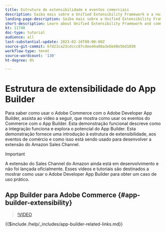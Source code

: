 ```yaml
---
title: Estrutura de extensibilidade e eventos comerciais
description: Saiba mais sobre a Unified Extensibility Framework e a noite comercial
landing-page-description: Saiba mais sobre a Unified Extensibility Framework e a noite comercial
short-description: Learn about Unified Extensibility Framework and commerce evening
kt: 11740
doc-type: tutorial
audience: all
last-substantial-update: 2023-02-16T00:00:00Z
source-git-commit: 67d21ca23cdccc87cdeed4a08a3ebb48e5bd1030
workflow-type: tm+mt
source-wordcount: '130'
ht-degree: 0%

---
```



# Estrutura de extensibilidade do App Builder

Para saber como usar o Adobe Commerce com o Adobe Developer App Builder, assista ao vídeo a seguir, que mostra como usar os eventos do Commerce com o App Builder. Esta demonstração funcional descreve como a integração funciona e explora o potencial do App Builder. Esta demonstração fornece uma introdução à estrutura de extensibilidade, aos eventos de comércio e como isso está sendo usado para desenvolver a extensão do Amazon Sales Channel.

>[!IMPORTANT]
>
>A extensão do Sales Channel do Amazon ainda está em desenvolvimento e não foi lançada oficialmente.  Esses vídeos e tutoriais são destinados a mostrar como usar o Adobe Developer App Builder para obter um caso de uso prático.

## App Builder para Adobe Commerce {#app-builder-extensibility}

>[!VIDEO](https://video.tv.adobe.com/v/3413328)

{{$include /help/_includes/app-builder-related-links.md}}
